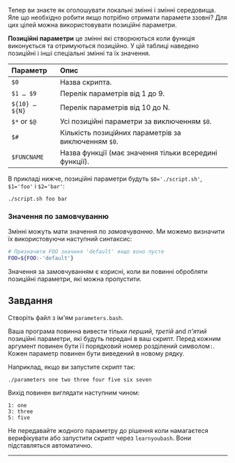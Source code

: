 Тепер ви знаєте як оголошувати локальні змінні і змінні середовища. Яле що необхідно робити якщо потрібно отримати парамети ззовні? Для цих цілей можна використовувати позиційні параметри.

**Позиційні параметри** це змінні які створюються коли функція виконується та отримуються позиційно. У цій таблиці наведено позиційні і інші спеціальні змінні та їх значення.

| Параметр       | Опис                                                        |
| :------------- | :---------------------------------------------------------- |
| `$0`           | Назва скрипта.                                              |
| `$1 … $9`      | Перелік параметрів від 1 до 9.                              |
| `${10} … ${N}` | Перелік параметрів від 10 до N.                             |
| `$*` or `$@`   | Усі позиційні параметри за виключенням `$0`.                |
| `$#`           | Кількість позиційних параметрів за виключенням `$0`.        |
| `$FUNCNAME`    | Назва функції (має значення тільки всередині функції).      |

В прикладі нижче, позиційні параметри будуть `$0='./script.sh'`,  `$1='foo'` і `$2='bar'`:

    ./script.sh foo bar

### Значення по замовчуванню

Змінні можуть мати значення по _замовчуванню_. Ми можемо визначити їх використовуючи наступний синтаксис:

```bash
# Призначити FOO значння 'default' якщо воно пусте
FOO=${FOO:-'default'}
```

Значення за замовчуванням є корисні, коли ви повинні обробляти позиційні параметри, які можна пропустити.

## Завдання

Створіть файл з ім'ям `parameters.bash`.

Ваша програма повинна вивести тільки _перший_, _третій_ and _п'ятий_ позиційні параметри, які будуть передані в ваш скрипт. Перед кожним аргумент повинен бути її порядковий номер розділений символом`:`. Кожен параметр повинен бути виведений в новому рядку.

Наприклад, якщо ви запустите скрипт так:

    ./parameters one two three four five six seven

Вихід повинен виглядати наступним чином:

    1: one
    3: three
    5: five

Не передавайте жодного параметру до рішення коли намагаєтеся верифікувати або запустити скрипт через `learnyoubash`. Вони підставляться автоматично.

---
